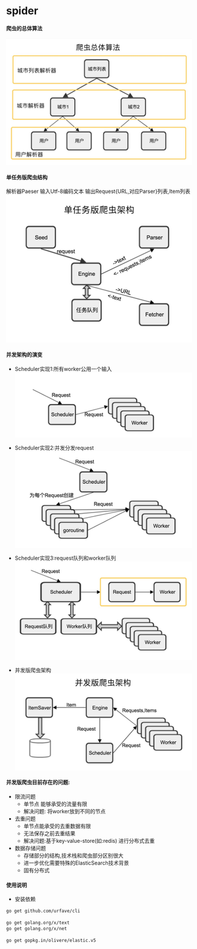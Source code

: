 # spider

#### 爬虫的总体算法


![爬虫的总体算法](./images/01.png)

#### 单任务版爬虫结构
解析器Paeser
输入Utf-8编码文本
输出Request{URL,对应Parser}列表,Item列表
![单任务版本爬虫结构](./images/02.png)


#### 并发架构的演变
* Scheduler实现1:所有worker公用一个输入
![Scheduler1](./images/s01.png)
* Scheduler实现2:并发分发request
![Scheduler2](./images/s02.png)
* Scheduler实现3:request队列和worker队列
![Scheduler3](./images/s03.png)

* 并发版爬虫架构
![并发版本爬虫结构](./images/03.png)





#### 并发版爬虫目前存在的问题:
- 限流问题
	- 单节点 能够承受的流量有限
	- 解决问题: 将worker放到不同的节点
- 去重问题
	- 单节点能承受的去重数据有限
	- 无法保存之前去重结果
	- 解决问题:基于key-value-store(如:redis) 进行分布式去重
- 数据存储问题
	- 存储部分的结构,技术栈和爬虫部分区别很大
	- 进一步优化需要特殊的ElasticSearch技术背景
	- 固有分布式
	
#### 使用说明
* 安装依赖

```
go get github.com/urfave/cli

go get golang.org/x/text
go get golang.org/x/net

go get gopkg.in/olivere/elastic.v5

```
